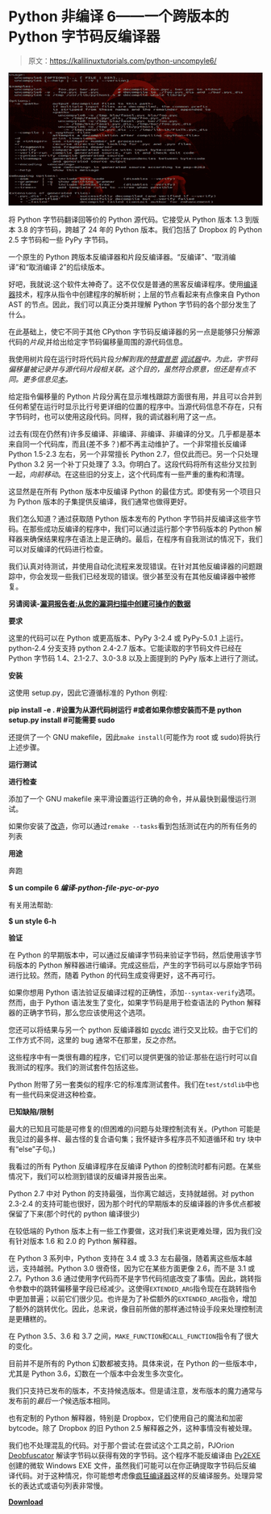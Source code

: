 # Python 非编译 6——一个跨版本的 Python 字节码反编译器

> 原文：<https://kalilinuxtutorials.com/python-uncompyle6/>

[![Python Uncompyle6 – A Cross-Version Python Bytecode Decompiler](img/042dca80a6a606bf978f090393036fa0.png "Python Uncompyle6 – A Cross-Version Python Bytecode Decompiler")](https://1.bp.blogspot.com/-J0N5I1KmsH4/XUPH34Mr90I/AAAAAAAABm4/goWt-SCYRogaMuqV3Q8Sqm4pT4_pitmuwCLcBGAs/s1600/uncompyle6.png)

将 Python 字节码翻译回等价的 Python 源代码。它接受从 Python 版本 1.3 到版本 3.8 的字节码，跨越了 24 年的 Python 版本。我们包括了 Dropbox 的 Python 2.5 字节码和一些 PyPy 字节码。

一个原生的 Python 跨版本反编译器和片段反编译器。“反编译”、“取消编译”和“取消编译 2”的后续版本。

好吧，我就说:这个软件太神奇了。这不仅仅是普通的黑客反编译程序。使用[编译器](https://pypi.python.org/pypi/spark_parser)技术，程序从指令中创建程序的解析树；上层的节点看起来有点像来自 Python AST 的节点。因此，我们可以真正分类并理解 Python 字节码的各个部分发生了什么。

在此基础上，使它不同于其他 CPython 字节码反编译器的另一点是能够只分解源代码的*片段*,并给出给定字节码偏移量周围的源代码信息。

我使用树片段在运行时将代码片段*分解到我的[特雷普恩](https://pypi.python.org/pypi/trepan2g) [调试器](https://pypi.python.org/pypi/trepan3k)中。为此，字节码偏移量被记录并与源代码片段相关联。这个目的，虽然符合原意，但还是有点不同。更多信息见[本](https://github.com/rocky/python-uncompyle6/wiki/Deparsing-technology-and-its-use-in-exact-location-reporting)。*

给定指令偏移量的 Python 片段分离在显示堆栈跟踪方面很有用，并且可以合并到任何希望在运行时显示比行号更详细的位置的程序中。当源代码信息不存在，只有字节码时，也可以使用这段代码。同样，我的调试器利用了这一点。

过去有(现在仍然有)许多反编译、非编译、非编译、非编译的分叉。几乎都是基本来自同一个代码库，而且(差不多？)都不再主动维护了。一个非常擅长反编译 Python 1.5-2.3 左右，另一个非常擅长 Python 2.7，但仅此而已。另一个只处理 Python 3.2 另一个补丁只处理了 3.3。你明白了。这段代码将所有这些分叉拉到一起，*向前移动*。在这些旧的分支上，这个代码库有一些严重的重构和清理。

这显然是在所有 Python 版本中反编译 Python 的最佳方式。即使有另一个项目只为 Python 版本的子集提供反编译，我们通常也做得更好。

我们怎么知道？通过获取随 Python 版本发布的 Python 字节码并反编译这些字节码。在那些成功反编译的程序中，我们可以通过运行那个字节码版本的 Python 解释器来确保结果程序在语法上是正确的。最后，在程序有自我测试的情况下，我们可以对反编译的代码进行检查。

我们认真对待测试，并使用自动化流程来发现错误。在针对其他反编译器的问题跟踪中，你会发现一些我们已经发现的错误。很少甚至没有在其他反编译器中被修复。

**另请阅读-[漏洞报告者:从您的漏洞扫描中创建可操作的数据](https://kalilinuxtutorials.com/vulnwhisperer-create-actionable-data-from-your-vulnerability-scans/)**

**要求**

这里的代码可以在 Python 或更高版本、PyPy 3-2.4 或 PyPy-5.0.1 上运行。python-2.4 分支支持 python 2.4-2.7 版本。它能读取的字节码文件已经在 Python 字节码 1.4、2.1-2.7、3.0-3.8 以及上面提到的 PyPy 版本上进行了测试。

**安装**

这使用 setup.py，因此它遵循标准的 Python 例程:

**pip install -e . #设置为从源代码树运行
#或者如果你想安装而不是
python setup.py install #可能需要 sudo**

还提供了一个 GNU makefile，因此`make install`(可能作为 root 或 sudo)将执行上述步骤。

**运行测试**

**进行检查**

添加了一个 GNU makefile 来平滑设置运行正确的命令，并从最快到最慢运行测试。

如果你安装了[改造](https://bashdb.sf.net/remake)，你可以通过`remake --tasks`看到包括测试在内的所有任务的列表

**用途**

奔跑

**$ un compile 6 *编译-python-file-pyc-or-pyo***

有关用法帮助:

**$ un style 6-h**

**验证**

在 Python 的早期版本中，可以通过反编译字节码来验证字节码，然后使用该字节码版本的 Python 解释器进行编译。完成这些后，产生的字节码可以与原始字节码进行比较。然而，随着 Python 的代码生成变得更好，这不再可行。

如果你想用 Python 语法验证反编译过程的正确性，添加`--syntax-verify`选项。然而，由于 Python 语法发生了变化，如果字节码是用于检查语法的 Python 解释器的正确字节码，那么您应该使用这个选项。

您还可以将结果与另一个 python 反编译器如 [pycdc](https://github.com/zrax/pycdc) 进行交叉比较。由于它们的工作方式不同，这里的 bug 通常不在那里，反之亦然。

这些程序中有一类很有趣的程序，它们可以提供更强的验证:那些在运行时可以自我测试的程序。我们的测试套件包括这些。

Python 附带了另一套类似的程序:它的标准库测试套件。我们在`test/stdlib`中也有一些代码来促进这种检查。

**已知缺陷/限制**

最大的已知且可能是可修复的(但困难的)问题与处理控制流有关。(Python 可能是我见过的最多样、最古怪的复合语句集；我怀疑许多程序员不知道循环和 try 块中有“else”子句。)

我看过的所有 Python 反编译程序在反编译 Python 的控制流时都有问题。在某些情况下，我们可以检测到错误的反编译并报告出来。

Python 2.7 中对 Python 的支持最强，当你离它越远，支持就越弱。对 python 2.3-2.4 的支持可能也很好，因为那个时代的早期版本的反编译器的许多优点都被保留了下来(那个时代的 python 编译很少)

在较低端的 Python 版本上有一些工作要做，这对我们来说更难处理，因为我们没有针对版本 1.6 和 2.0 的 Python 解释器。

在 Python 3 系列中，Python 支持在 3.4 或 3.3 左右最强，随着离这些版本越远，支持越弱。Python 3.0 很奇怪，因为它在某些方面更像 2.6，而不是 3.1 或 2.7。Python 3.6 通过使用字代码而不是字节代码彻底改变了事情。因此，跳转指令参数中的跳转偏移量字段已经减少。这使得`EXTENDED_ARG`指令现在在跳转指令中更加普遍；以前它们很少见。也许是为了补偿额外的`EXTENDED_ARG`指令，增加了额外的跳转优化。因此，总来说，像目前所做的那样通过特设手段来处理控制流是更糟糕的。

在 Python 3.5、3.6 和 3.7 之间，`MAKE_FUNCTION`和`CALL_FUNCTION`指令有了很大的变化。

目前并不是所有的 Python 幻数都被支持。具体来说，在 Python 的一些版本中，尤其是 Python 3.6，幻数在一个版本中会发生多次变化。

我们只支持已发布的版本，不支持候选版本。但是请注意，发布版本的魔力通常与发布前的*最后一个*候选版本相同。

也有定制的 Python 解释器，特别是 Dropbox，它们使用自己的魔法和加密 bytcode。除了 Dropbox 的旧 Python 2.5 解释器之外，这种事情没有被处理。

我们也不处理混乱的代码。对于那个尝试:在尝试这个工具之前，PJOrion [Deobfuscator](https://github.com/extremecoders-re/PjOrion-Deobfuscator) 解读字节码以获得有效的字节码。这个程序不能反编译由 [Py2EXE](https://en.wikipedia.org/wiki/Py2exe) 创建的微软 Windows EXE 文件，虽然我们可能可以在你正确提取字节码后反编译代码。对于这种情况，你可能想考虑像[疯狂编译器](http://www.crazy-compilers.com/decompyle/)这样的反编译服务。处理异常长的表达式或语句列表非常慢。

[**Download**](https://github.com/rocky/python-uncompyle6)